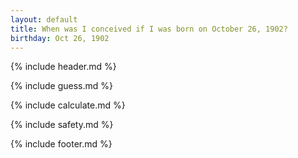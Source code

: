 ```yaml
---
layout: default
title: When was I conceived if I was born on October 26, 1902?
birthday: Oct 26, 1902
---
```


{% include header.md %}

{% include guess.md %}

{% include calculate.md %}

{% include safety.md %}

{% include footer.md %}



